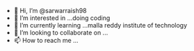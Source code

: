 - 👋 Hi, I’m @sarwarraish98
- 👀 I’m interested in ...doing coding
- 🌱 I’m currently learning ...malla reddy institute of technology
- 💞️ I’m looking to collaborate on ...
- 📫 How to reach me ...

<!---
md sarwar raish/sarwarraish98 is a ✨ special ✨ repository because its `README.md` (this file) appears on your GitHub profile.
You can click the Preview link to take a look at your changes.
--->
